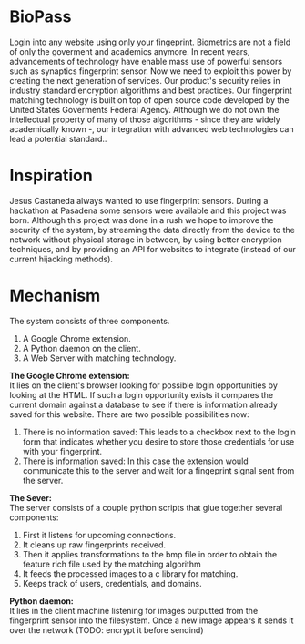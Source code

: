 BioPass
=======
Login into any website using only your fingeprint. Biometrics are not a field of only the goverment and academics anymore. In recent years, advancements of technology have enable mass use of powerful sensors such as synaptics fingerprint sensor. Now we need to exploit this power by creating the next generation of services. Our product's security relies in industry standard encryption algorithms and best practices. Our fingerprint matching technology is built on top of open source code developed by the United States Goverments Federal Agency. Although we do not own the intellectual property of many of those algorithms - since they are widely academically known -, our integration with advanced web technologies can lead a potential standard..

Inspiration
=======
Jesus Castaneda always wanted to use fingerprint sensors. During a hackathon at Pasadena some sensors were available and this project was born. Although this project was done in a rush we hope to improve the security of the system, by streaming the data directly from the device to the network without physical storage in between, by using better encryption techniques, and by providing an API for websites to integrate (instead of our current hijacking methods).

Mechanism
=======
The system consists of three components.
1.  A Google Chrome extension.  
2.  A Python daemon on the client.  
3.  A Web Server with matching technology.  

__The Google Chrome extension:__   
It lies on the client's browser looking for possible login opportunities by looking at the HTML.
If such a login opportunity exists it compares the current domain against a database to see if there is information already saved for this website. There are two possible possibilities now:
1. There is no information saved: This leads to a checkbox next to the login form that indicates whether you desire to store those credentials for use with your fingerprint.
2. There is information saved: In this case the extension would communicate this to the server and wait for a fingeprint signal sent from the server.

__The Sever:__   
The server consists of a couple python scripts that glue together several components:
1. First it listens for upcoming connections.  
2. It cleans up raw fingerprints received.  
3. Then it applies transformations to the bmp file in order to obtain the feature rich file used by the matching algorithm  
4. It feeds the processed images to a c library for matching.  
5. Keeps track of users, credentials, and domains.  

__Python daemon:__   
It lies in the client machine listening for images outputted from the fingerprint sensor into the filesystem.
Once a new image appears it sends it over the network (TODO: encrypt it before sendind)
